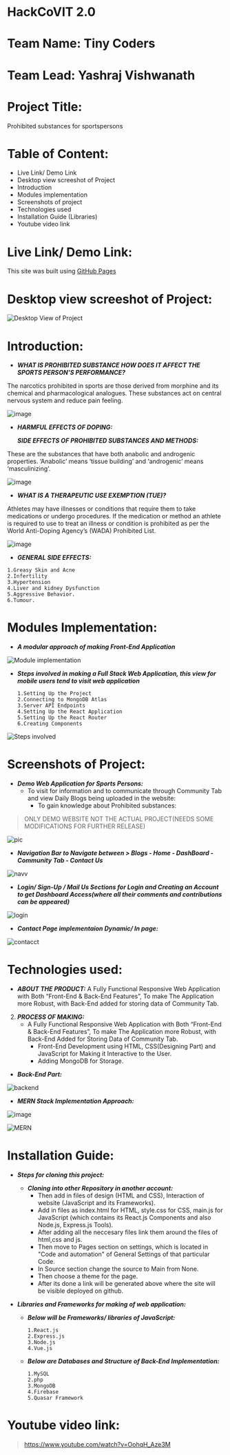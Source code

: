 # HackCoVIT 2.0

# Team Name: Tiny Coders
# Team Lead: Yashraj Vishwanath

# Project Title:
Prohibited substances for sportspersons

# Table of Content:
 - Live Link/ Demo Link
 - Desktop view screeshot of Project
 - Introduction
 - Modules implementation 
 - Screenshots of project 
 - Technologies used
 - Installation Guide (Libraries)
 - Youtube video link

# Live Link/ Demo Link:
This site was built using [GitHub Pages](https://yashrajv17.github.io/gym_website/)

# Desktop view screeshot of Project:
![Desktop View of Project](https://user-images.githubusercontent.com/91608542/161697361-d24668bf-6c63-41fe-968a-d4588cbd47ff.png)

# Introduction:

- ***WHAT IS PROHIBITED SUBSTANCE HOW DOES IT AFFECT THE SPORTS PERSON'S PERFORMANCE?***

The narcotics prohibited in sports are those derived from morphine and its chemical and pharmacological analogues. These substances act on central nervous system and reduce pain feeling.

![image](https://user-images.githubusercontent.com/91608542/161713730-1ffd6610-b20a-4cee-afe3-a8353ed051f6.png)

 - ***HARMFUL EFFECTS OF DOPING:***
  
   ***SIDE EFFECTS OF PROHIBITED SUBSTANCES AND METHODS:***

These are the substances that have both anabolic and androgenic properties. ‘Anabolic’ means ‘tissue building’ and ‘androgenic’ means ‘masculinizing’.
 
 ![image](https://user-images.githubusercontent.com/91608542/161713861-b0d165f1-e199-46ad-97e5-fecf34d017ba.png)


 - ***WHAT IS A THERAPEUTIC USE EXEMPTION (TUE)?***

Athletes may have illnesses or conditions that require them to take medications or undergo procedures. If the medication or method an athlete is required to use to treat an illness or condition is prohibited as per the World Anti-Doping Agency’s (WADA) Prohibited List.

![image](https://user-images.githubusercontent.com/91608542/161714025-33d970c3-b798-4bca-b635-96f61c2fcf52.png)


   - ***GENERAL SIDE EFFECTS:***
 
 
    1.Greasy Skin and Acne
    2.Infertility
    3.Hypertension
    4.Liver and kidney Dysfunction
    5.Aggressive Behavior.
    6.Tumour.

# Modules Implementation:

  - ***A modular approach of making Front-End Application***
  
![Module implementation](https://user-images.githubusercontent.com/91608542/161703991-d31d6151-1764-41ab-88d6-1e331961f581.png)

  - ***Steps involved in making a Full Stack Web Application, this view for mobile users tend to visit web application***
  
        1.Setting Up the Project
        2.Connecting to MongoDB Atlas
        3.Server API Endpoints
        4.Setting Up the React Application
        5.Setting Up the React Router
        6.Creating Components
        
![Steps involved](https://user-images.githubusercontent.com/91608542/161704563-fd93dfdc-c706-47be-8ccc-f40dde52b50a.png)

# Screenshots of Project:

- ***Demo Web Application for Sports Persons:***
   - To visit for information and to communicate through Community Tab and view Daily Blogs being uploaded in the website: 
       -  To gain knowledge about Prohibited substances:
> ONLY DEMO WEBSITE NOT THE ACTUAL PROJECT(NEEDS SOME MODIFICATIONS FOR FURTHER RELEASE)

![pic](https://user-images.githubusercontent.com/91608542/161710759-144602c2-6142-4928-8981-b9a853e9dd8b.png)

- ***Navigation Bar to Navigate between > Blogs - Home - DashBoard - Community Tab - Contact Us***

![navv](https://user-images.githubusercontent.com/91608542/161712244-93aa6048-3356-4fff-9506-9e37a85b8598.png)


-  ***Login/ Sign-Up / Mail Us Sections for Login and Creating an Account to get Dashboard Access(where all their comments and contributions can be appeared)***

![login](https://user-images.githubusercontent.com/91608542/161712696-a1bdc562-e14f-4138-9dc7-e4070c398894.png)

- ***Contact Page implementaion Dynamic/ In page:***


![contacct](https://user-images.githubusercontent.com/91608542/161711851-2e168b69-686e-4dc7-88b5-922cf015e034.png)



# Technologies used:

 - ***ABOUT THE PRODUCT:***
   A Fully Functional Responsive Web Application with Both “Front-End & Back-End Features”, To make The Application more Robust, with Back-End added for storing data of Community Tab.

2. ***PROCESS OF MAKING:***
   - A Fully Functional Responsive Web Application with Both “Front-End & Back-End Features”, To make The Application more Robust, with Back-End Added for Storing Data of Community Tab.
       - Front-End Development using HTML, CSS(Designing Part) and JavaScript for Making it Interactive to the User.
        - Adding MongoDB for Storage.

- ***Back-End Part:***

![backend](https://user-images.githubusercontent.com/91608542/161708725-83d36860-57cc-4a65-8097-a3aa67624404.png)

 - ***MERN Stack Implementation Approach:***
 

 ![image](https://user-images.githubusercontent.com/91608542/161716852-4b54d8cf-e34c-431e-a8ee-61a8750e7b97.png)
 
 ![MERN](https://user-images.githubusercontent.com/91608542/161709511-96adedbc-3cb5-47c8-bd3f-6cebced9d823.png)



# Installation Guide:

 - ***Steps for cloning this project:***
    - ***Cloning into other Repository in another account:***
      - Then add in files of design (HTML and CSS), Interaction of website (JavaScript and its Frameworks).
      - Add in files as index.html for HTML, style.css for CSS, main.js for JavaScript (which contains its React.js Components and also Node.js, Express.js Tools).
      - After adding all the neccesary files link them around the files of html,css and js.
      - Then move to Pages section on settings, which is located in "Code and automation" of General Settings of that particular Code.  
      - In Source section change the source to Main from None.   
      - Then choose a theme for the page.
      - After its done a link will be generated above where the site will be visible deployed on github.

 - ***Libraries and Frameworks for making of web application:***
     - ***Below will be Frameworks/ libraries of JavaScript:***
              
           1.React.js
           2.Express.js
           3.Node.js
           4.Vue.js
      
     - ***Below are Databases and Structure of Back-End Implementation:***
        
           1.MySQL
           2.php
           3.MongoDB
           4.Firebase
           5.Quasar Framework
           

# Youtube video link: 
  > https://www.youtube.com/watch?v=OohqH_Aze3M
